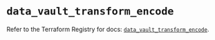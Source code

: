 # `data_vault_transform_encode`

Refer to the Terraform Registry for docs: [`data_vault_transform_encode`](https://registry.terraform.io/providers/hashicorp/vault/4.2.0/docs/data-sources/transform_encode).
